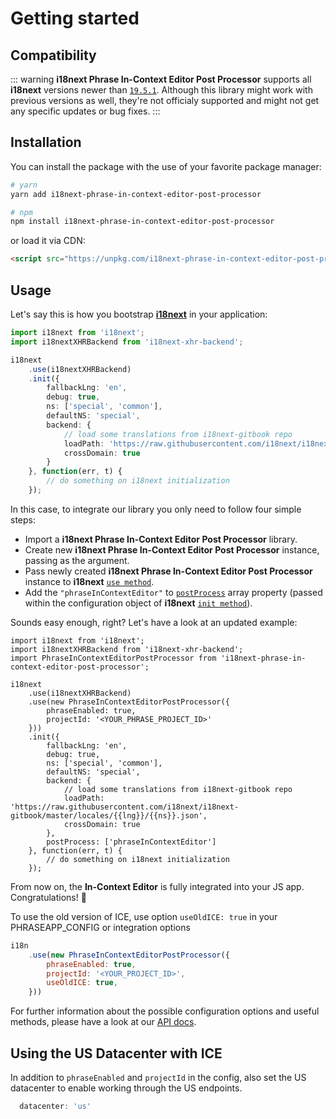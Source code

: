 # Getting started

## Compatibility

::: warning
**i18next Phrase In-Context Editor Post Processor** supports all **i18next** versions newer than [`19.5.1`](https://github.com/i18next/i18next/releases/tag/v19.5.1). Although this library might work with previous versions as well, they're not officialy supported and might not get any specific updates or bug fixes.
:::

## Installation

You can install the package with the use of your favorite package manager:

```bash
# yarn
yarn add i18next-phrase-in-context-editor-post-processor

# npm
npm install i18next-phrase-in-context-editor-post-processor
```

or load it via CDN:

```html
<script src="https://unpkg.com/i18next-phrase-in-context-editor-post-processor"></script>
```

## Usage

Let's say this is how you bootstrap [**i18next**](https://www.i18next.com/) in your application:

```typescript
import i18next from 'i18next';
import i18nextXHRBackend from 'i18next-xhr-backend';

i18next
    .use(i18nextXHRBackend)
    .init({
        fallbackLng: 'en',
        debug: true,
        ns: ['special', 'common'],
        defaultNS: 'special',
        backend: {
            // load some translations from i18next-gitbook repo
            loadPath: 'https://raw.githubusercontent.com/i18next/i18next-gitbook/master/locales/{{lng}}/{{ns}}.json',
            crossDomain: true
        }
    }, function(err, t) {
        // do something on i18next initialization
    });
```

In this case, to integrate our library you only need to follow four simple steps:

- Import a **i18next Phrase In-Context Editor Post Processor** library.
- Create new **i18next Phrase In-Context Editor Post Processor** instance, passing [<Badge text="PhraseConfig" vertical="middle" />](../api#phraseconfig) as the argument.
- Pass newly created **i18next Phrase In-Context Editor Post Processor** instance to **i18next** [`use method`](https://www.i18next.com/overview/api#use).
- Add the `"phraseInContextEditor"` <Badge text="string" vertical="middle" /> to [`postProcess`](https://www.i18next.com/overview/configuration-options#translation-defaults) array property (passed within the configuration object of **i18next** [`init method`](https://www.i18next.com/overview/api#init)).

Sounds easy enough, right? Let's have a look at an updated example:

```typescript{3,7-10,21}
import i18next from 'i18next';
import i18nextXHRBackend from 'i18next-xhr-backend';
import PhraseInContextEditorPostProcessor from 'i18next-phrase-in-context-editor-post-processor';

i18next
    .use(i18nextXHRBackend)
    .use(new PhraseInContextEditorPostProcessor({
        phraseEnabled: true,
        projectId: '<YOUR_PHRASE_PROJECT_ID>'
    }))
    .init({
        fallbackLng: 'en',
        debug: true,
        ns: ['special', 'common'],
        defaultNS: 'special',
        backend: {
            // load some translations from i18next-gitbook repo
            loadPath: 'https://raw.githubusercontent.com/i18next/i18next-gitbook/master/locales/{{lng}}/{{ns}}.json',
            crossDomain: true
        },
        postProcess: ['phraseInContextEditor']
    }, function(err, t) {
        // do something on i18next initialization
    });
```

From now on, the **In-Context Editor** is fully integrated into your JS app. Congratulations! :tada:

To use the old version of ICE, use option `useOldICE: true` in your PHRASEAPP_CONFIG or integration options
```js
i18n
    .use(new PhraseInContextEditorPostProcessor({
        phraseEnabled: true,
        projectId: '<YOUR_PROJECT_ID>',
        useOldICE: true,
    }))
```

For further information about the possible configuration options and useful methods, please have a look at our [API docs](../../api).

## Using the US Datacenter with ICE

In addition to `phraseEnabled` and `projectId` in the config, also set the US datacenter to enable working through the US endpoints.
```js
  datacenter: 'us'
```
